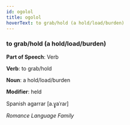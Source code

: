 ```yaml
---
id: ogolol
title: ogolol
hoverText: to grab/hold (a hold/load/burden)
---
```


### to grab/hold (a hold/load/burden)

**Part of Speech**: Verb

**Verb**: to grab/hold

**Noun**: a hold/load/burden

**Modifier**: held

Spanish agarrar [a.ɣ̞aˈraɾ]

*Romance Language Family*